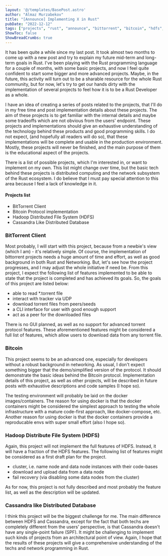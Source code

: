 ```yaml
---
layout: '@/templates/BasePost.astro'
author: "Almaz Murzabekov"
title: "[Announce] Implementing X in Rust"
pubDate: "2022-12-12"
tags: ["projects", "rust", "announce", "bittorrent", "bitcoin", "hdfs", "cassandra"]
ShowToc: false
ShowBreadCrumbs: true
---
```


It has been quite a while since my last post. It took almost two months to come up with a new post and try to explain my future mid-term and long-term goals in Rust. I've been playing with the Rust programming language for a couple of months, with some basic projects, and now I feel quite confident to start some bigger and more advanced projects. Maybe, in the future, this activity will turn out to be a sharable resource for the whole Rust community, but for now, let's try to get our hands dirty with the implementation of several projects to feel how it is to be a Rust Developer as a whole.

I have an idea of creating a series of posts related to the projects, that I'll do in my free time and post implementation details about these projects. The aim of these projects is to get familiar with the internal details and maybe some tradeoffs which are not obvious from the users' endpoint. These projects and implementations should give an exhaustive understanding of the technology behind these products and good programming skills. I do not expect, (and hopefully all readers will do so), that these implementations will be complete and usable in the production environment. Mostly, these projects will never be finished, and the main purpose of them is the educational aspect of the projects.

There is a list of possible projects, which I'm interested in, or want to implement on my own. This list might change over time, but the basic tech behind these projects is distributed computing and the network subsystem of the Rust ecosystem. I do believe that I must pay special attention to this area because I feel a lack of knowledge in it.

#### Projects list

- BitTorrent Client
- Bitcoin Protocol implementation 
- Hadoop Distributed File System (HDFS)
- Cassandra Like Distributed Database 


### BitTorrent Client

Most probably, I will start with this project, because from a newbie's view (which I am) - it's relatively simple. Of course, the implementation of bittorrent projects needs a huge amount of time and effort, as well as good background in both Rust and Networking. But, let's see how the project progresses, and I may adjust the whole initiative if need be. From this project, I expect the following list of features implemented to be able to state that the project is completed and has achieved its goals. So, the goals of this project are listed below:

- able to read *.torrent file
- interact with tracker via UDP
- download torrent files from peers/seeds
- a CLI interface for user with good enough support
- act as a peer for the downloaded files

There is no GUI planned, as well as no support for advanced torrent protocol features. These aforementioned features might be considered a full list of features, which allow users to download data from any torrent file.


### Bitcoin

This project seems to be an advanced one, especially for developers without a robust background in networking. As usual, I don't expect something bigger that the demo/simplified version of the protocol. It should demonstrate the basic ideas behind the Bitcoin protocol. Implementation details of this project, as well as other projects, will be described in future posts with exhaustive descriptions and code samples (I hope so). 

The testing environment will probably be laid on the docker images/containers. The reason for using docker is that the docker containers might be considered the simplest approach to testing the whole infrastructure with a mature code-first approach, like docker-compose, etc. Another reason for using docker is that the docker containers provide a reproducable envs with super small effort (also I hope so).


### Hadoop Distribute File System (HDFS)

Again, this project will not implement the full features of HDFS. Instead, it will have a fraction of the HDFS features. The following list of features might be considered as a first draft plan for the project.

- cluster, i.e. name node and data node instances with their code-bases
- download and upload data from a data node
- fail recovery (via disabling some data nodes from the cluster)

As for now, this project is not fully described and most probably the feature list, as well as the description will be updated.

### Cassandra like Distributed Database

I think this project will be the biggest challenge for me. The main difference between HDFS and Cassandra, except for the fact that both techs are completely different from the users' perspective, is that Cassandra doesn't have any single-point failure (SPF). It might be challenging to implement such kinds of projects from an architectural point of view. Again, I hope that the results of these projects will give a comprehensive understanding of the techs and network programming in Rust.